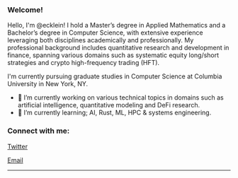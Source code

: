 <link rel="stylesheet" type='text/css' href="https://cdn.jsdelivr.net/gh/devicons/devicon@latest/devicon.min.css" />

### Welcome!

Hello, I'm @ecklein! I hold a Master’s degree in Applied Mathematics and a Bachelor’s degree in Computer Science, with extensive experience leveraging both disciplines academically and professionally. My professional background includes quantitative research and development in finance, spanning various domains such as systematic equity long/short strategies and crypto high-frequency trading (HFT).

I'm currently pursuing graduate studies in Computer Science at Columbia University in New York, NY.

  - 🔭 I’m currently working on various technical topics in domains such as artificial intelligence, quantitative modeling and DeFi research.
  - 🌱 I’m currently learning; AI, Rust, ML, HPC & systems engineering.

<h3 align="left">Connect with me:</h3>

[Twitter](https://x.com/ethklein)

[Email](mailto:ethan.kleinc@gmail.com)

------
